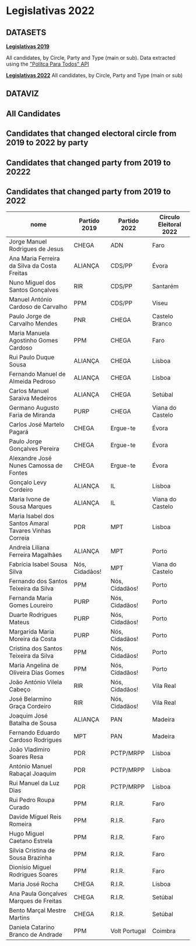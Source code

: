 # Legislativas 2022

## DATASETS

[**Legislativas 2019**](https://github.com/JorgeMiguelGomes/Legislativas2022/blob/main/DATA/Legislativas2019_Portugal_Candidatos_Final.csv)

All candidates, by Circle, Party and Type (main or sub). Data extracted using the ["Polítca Para Todos" API](https://portuguese-politics.herokuapp.com/docs#/)

[**Legislativas 2022**](https://github.com/JorgeMiguelGomes/Legislativas2022/blob/main/DATA/Legislativas2019_Portugal_Candidatos_Final.csv)
All candidates, by Circle, Party and Type (main or sub)

## DATAVIZ



## All Candidates

<div class="flourish-embed flourish-hierarchy" data-src="visualisation/8404637"><script src="https://public.flourish.studio/resources/embed.js"></script></div>


 

## Candidates that changed electoral circle from 2019 to 2022 by party 

<div class="flourish-embed flourish-sankey" data-src="visualisation/8403515"><script src="https://public.flourish.studio/resources/embed.js"></script></div>

## Candidates that changed party from 2019 to 20222 

<div class="flourish-embed flourish-sankey" data-src="visualisation/8405052"><script src="https://public.flourish.studio/resources/embed.js"></script></div>

## Candidates that changed party from 2019 to 2022
|nome|Partido 2019|Partido 2022|Círculo Eleitoral 2022|
|----|-----------|----------|------------|
|Jorge Manuel Rodrigues de Jesus|CHEGA|ADN|Faro|
|Ana Maria Ferreira da Silva da Costa Freitas|ALIANÇA|CDS/PP|Évora|
|Nuno Miguel dos Santos Gonçalves|RIR|CDS/PP|Santarém|
|Manuel António Cardoso de Carvalho|PPM|CDS/PP|Viseu|
|Paulo Jorge de Carvalho Mendes|PNR|CHEGA|Castelo Branco|
|Maria Manuela Agostinho Gomes Cardoso|PPM|CHEGA|Faro|
|Rui Paulo Duque Sousa|ALIANÇA|CHEGA|Lisboa|
|Fernando Manuel de Almeida Pedroso|ALIANÇA|CHEGA|Lisboa|
|Carlos Manuel Saraiva Medeiros|ALIANÇA|CHEGA|Setúbal|
|Germano Augusto Faria de Miranda|PURP|CHEGA|Viana do Castelo|
|Carlos José Martelo Pagará|CHEGA|Ergue-te|Évora|
|Paulo Jorge Gonçalves Pereira|CHEGA|Ergue-te|Évora|
|Alexandre José Nunes Camossa de Fontes|CHEGA|Ergue-te|Évora|
|Gonçalo Levy Cordeiro|ALIANÇA|IL|Lisboa|
|Maria Ivone de Sousa Marques|ALIANÇA|IL|Viana do Castelo|
|Maria Isabel dos Santos Amaral Tavares Vinhas Correia|PDR|MPT|Lisboa|
|Andreia Liliana Ferreira Magalhães|ALIANÇA|MPT|Porto|
|Fabrícia Isabel Sousa Silva|Nós, Cidadãos!|MPT|Viana do Castelo|
|Fernando dos Santos Teixeira da Silva|PPM|Nós, Cidadãos!|Porto|
|Fernanda Maria Gomes Loureiro|PURP|Nós, Cidadãos!|Porto|
|Duarte Rodrigues Mateus|PURP|Nós, Cidadãos!|Porto|
|Margarida Maria Moreira da Costa|PURP|Nós, Cidadãos!|Porto|
|Cristina dos Santos Teixeira da Silva|PPM|Nós, Cidadãos!|Porto|
|Maria Angelina de Oliveira Dias Gomes|PPM|Nós, Cidadãos!|Porto|
|João António Vilela Cabeço|RIR|Nós, Cidadãos!|Vila Real|
|José Belarmino Graça Cordeiro|RIR|Nós, Cidadãos!|Vila Real|
|Joaquim José Batalha de Sousa|ALIANÇA|PAN|Madeira|
|Fernando Eduardo Cardoso Rodrigues|MPT|PAN|Madeira|
|João Vladimiro Soares Resa|PDR|PCTP/MRPP|Lisboa|
|António Manuel Rabaçal Joaquim|PDR|PCTP/MRPP|Lisboa|
|Rui Manuel da Luz Dias|PDR|PCTP/MRPP|Lisboa|
|Rui Pedro Roupa Curado|PPM|R.I.R.|Faro|
|Davide Miguel Reis Romeira|PPM|R.I.R.|Faro|
|Hugo Miguel Caetano Estrela|PPM|R.I.R.|Faro|
|Sílvia Cristina de Sousa Brazinha|PPM|R.I.R.|Faro|
|Dionísio Miguel Rodrigues Soares|PPM|R.I.R.|Faro|
|Maria José Rocha|CHEGA|R.I.R.|Lisboa|
|Ana Paula Gonçalves Marques de Freitas|CHEGA|R.I.R.|Setúbal|
|Bento Marçal Mestre Martins|CHEGA|R.I.R.|Setúbal|
|Daniela Catarino Branco de Andrade|PPM|Volt Portugal|Coimbra|
